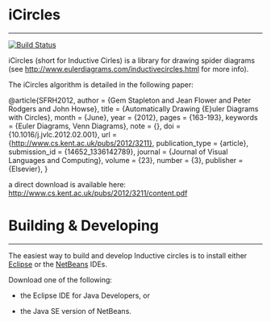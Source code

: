 # iCircles
--------------------------------------------------------------------------------

[![Build Status](https://travis-ci.org/speedith/iCircles.svg?branch=master)](https://travis-ci.org/speedith/iCircles)

iCircles (short for Inductive Cirles) is a library for drawing spider diagrams (see http://www.eulerdiagrams.com/inductivecircles.html for more info).

The iCircles algorithm is detailed in the following paper:

@article{SFRH2012,
author = {Gem Stapleton and Jean Flower and Peter Rodgers and John Howse},
title = {Automatically Drawing {E}uler Diagrams with Circles},
month = {June},
year = {2012},
pages = {163-193},
keywords = {Euler Diagrams, Venn Diagrams},
note = {},
doi = {10.1016/j.jvlc.2012.02.001},
url = {http://www.cs.kent.ac.uk/pubs/2012/3211},
    publication_type = {article},
    submission_id = {14652_1336142789},
    journal = {Journal of Visual Languages and Computing},
    volume = {23},
    number = {3},
    publisher = {Elsevier},
}

a direct download is available here:
http://www.cs.kent.ac.uk/pubs/2012/3211/content.pdf

# Building & Developing
--------------------------------------------------------------------------------

The easiest way to build and develop Inductive circles is to install either
[Eclipse](http://www.eclipse.org/downloads/) or the [NetBeans](http://netbeans.org/downloads/) IDEs.

Download one of the following:

*   the Eclipse IDE for Java Developers, or

*   the Java SE version of NetBeans.
